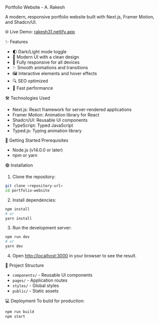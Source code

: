 Portfolio Website - A. Rakesh

A modern, responsive portfolio website built with Next.js, Framer Motion, and Shadcn/UI.

🌐 Live Demo: [rakesh31.netlify.app](https://rakesh31.netlify.app/)

✨ Features
- 🌓 Dark/Light mode toggle
- 🎨 Modern UI with a clean design
- 📱 Fully responsive for all devices
- ✨ Smooth animations and transitions
- 🖼️ Interactive elements and hover effects
- 🔍 SEO optimized
- 🚀 Fast performance

🛠️ Technologies Used
- Next.js: React framework for server-rendered applications
- Framer Motion: Animation library for React
- Shadcn/UI: Reusable UI components
- TypeScript: Typed JavaScript
- Typed.js: Typing animation library

🚀 Getting Started
Prerequisites
- Node.js (v14.0.0 or later)
- npm or yarn

🟢 Installation
1. Clone the repository:
```bash
git clone <repository-url>
cd portfolio-website
```

2. Install dependencies:
```bash
npm install
# or
yarn install
```

3. Run the development server:
```bash
npm run dev
# or
yarn dev
```

4. Open [http://localhost:3000](http://localhost:3000) in your browser to see the result.

📜 Project Structure
- `components/` - Reusable UI components
- `pages/` - Application routes
- `styles/` - Global styles
- `public/` - Static assets

💻 Deployment
To build for production:
```bash
npm run build
npm start
